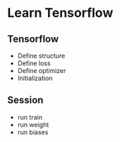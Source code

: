 # Learn Tensorflow 

## Tensorflow
- Define structure
- Define loss
- Define optimizer
- Initialization

## Session

- run train
- run weight
- run biases

